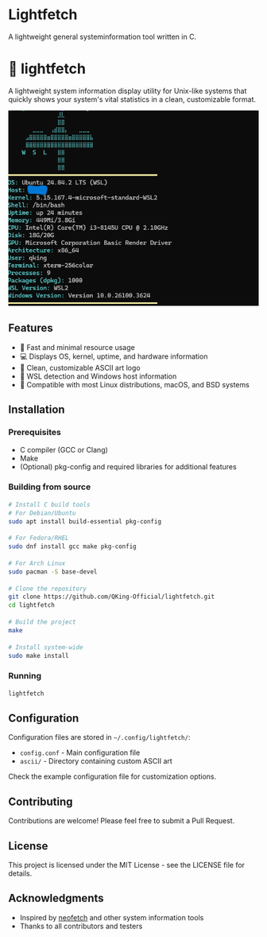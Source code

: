 # Lightfetch
A lightweight general systeminformation tool written in C.

# 🌟 lightfetch

A lightweight system information display utility for Unix-like systems that quickly shows your system's vital statistics in a clean, customizable format.

<p align="center">
  <img src="screenshot.png" alt="lightfetch screenshot" width="600">
</p>

## Features

- 🚀 Fast and minimal resource usage
- 💻 Displays OS, kernel, uptime, and hardware information
- 🎨 Clean, customizable ASCII art logo
- 🔌 WSL detection and Windows host information
- 🧰 Compatible with most Linux distributions, macOS, and BSD systems

## Installation

### Prerequisites

- C compiler (GCC or Clang)
- Make
- (Optional) pkg-config and required libraries for additional features

### Building from source

```bash
# Install C build tools
# For Debian/Ubuntu
sudo apt install build-essential pkg-config

# For Fedora/RHEL
sudo dnf install gcc make pkg-config

# For Arch Linux
sudo pacman -S base-devel

# Clone the repository
git clone https://github.com/QKing-Official/lightfetch.git
cd lightfetch

# Build the project
make

# Install system-wide
sudo make install
```

### Running

```bash
lightfetch
```

## Configuration

Configuration files are stored in `~/.config/lightfetch/`:

- `config.conf` - Main configuration file
- `ascii/` - Directory containing custom ASCII art

Check the example configuration file for customization options.

## Contributing

Contributions are welcome! Please feel free to submit a Pull Request.

## License

This project is licensed under the MIT License - see the LICENSE file for details.

## Acknowledgments

- Inspired by [neofetch](https://github.com/dylanaraps/neofetch) and other system information tools
- Thanks to all contributors and testers
